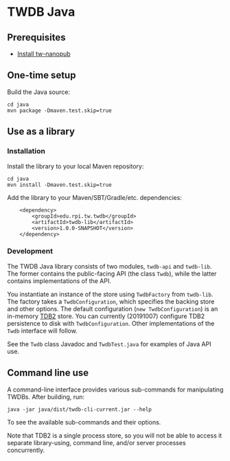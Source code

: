 # TWDB Java

## Prerequisites

* [Install tw-nanopub](https://github.com/tetherless-world/tw-nanopub)

## One-time setup

Build the Java source:

    cd java
    mvn package -Dmaven.test.skip=true

## Use as a library

### Installation

Install the library to your local Maven repository:

    cd java
    mvn install -Dmaven.test.skip=true
    
Add the library to your Maven/SBT/Gradle/etc. dependencies:
        
        <dependency>
            <groupId>edu.rpi.tw.twdb</groupId>
            <artifactId>twdb-lib</artifactId>
            <version>1.0.0-SNAPSHOT</version>
        </dependency>

### Development

The TWDB Java library consists of two modules, `twdb-api` and `twdb-lib`. The former contains the public-facing API (the class `Twdb`), while the latter contains implementations of the API.

You instantiate an instance of the store using `TwdbFactory` from `twdb-lib`. The factory takes a `TwdbConfiguration`, which specifies the backing store and other options. The default configuration (`new TwdbConfiguration`) is an in-memory [TDB2](https://jena.apache.org/documentation/tdb2/) store. You can currently (20191007) configure TDB2 persistence to disk with `TwdbConfiguration`. Other implementations of the `Twdb` interface will follow.

See the `Twdb` class Javadoc and `TwdbTest.java` for examples of Java API use.

## Command line use

A command-line interface provides various sub-commands for manipulating TWDBs. After building, run:

    java -jar java/dist/twdb-cli-current.jar --help

To see the available sub-commands and their options.
   
Note that TDB2 is a single process store, so you will not be able to access it separate library-using, command line, and/or server processes concurrently. 
